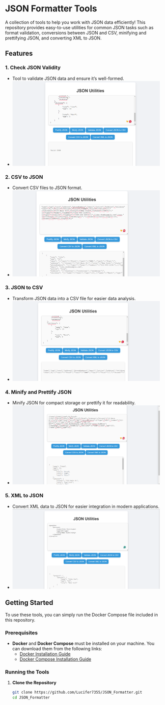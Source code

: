 # JSON Formatter Tools

A collection of tools to help you work with JSON data efficiently! This repository provides easy-to-use utilities for common JSON tasks such as format validation, conversions between JSON and CSV, minifying and prettifying JSON, and converting XML to JSON.

## Features

### 1. **Check JSON Validity**
   - Tool to validate JSON data and ensure it’s well-formed.
   - ![Check JSON Validity](demonstration-images/check_json_validity.png)

### 2. **CSV to JSON**
   - Convert CSV files to JSON format.
   - ![CSV to JSON](demonstration-images/csv_to_json.png)

### 3. **JSON to CSV**
   - Transform JSON data into a CSV file for easier data analysis.
   - ![JSON to CSV](demonstration-images/json_to_csv.png)

### 4. **Minify and Prettify JSON**
   - Minify JSON for compact storage or prettify it for readability.
   - ![Minify to Pretty JSON](demonstration-images/minified_to_pretty_json.png)

### 5. **XML to JSON**
   - Convert XML data to JSON for easier integration in modern applications.
   - ![XML to JSON](demonstration-images/xml_to_json.png)

## Getting Started

To use these tools, you can simply run the Docker Compose file included in this repository.

### Prerequisites

- **Docker** and **Docker Compose** must be installed on your machine. You can download them from the following links:
  - [Docker Installation Guide](https://docs.docker.com/get-docker/)
  - [Docker Compose Installation Guide](https://docs.docker.com/compose/install/)

### Running the Tools

1. **Clone the Repository**
   ```bash
   git clone https://github.com/Lucifer7355/JSON_Formatter.git
   cd JSON_Formatter
